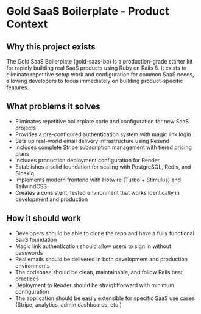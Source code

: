 # Gold SaaS Boilerplate - Product Context

## Why this project exists
The Gold SaaS Boilerplate (gold-saas-bp) is a production-grade starter kit for rapidly building real SaaS products using Ruby on Rails 8. It exists to eliminate repetitive setup work and configuration for common SaaS needs, allowing developers to focus immediately on building product-specific features.

## What problems it solves
- Eliminates repetitive boilerplate code and configuration for new SaaS projects
- Provides a pre-configured authentication system with magic link login
- Sets up real-world email delivery infrastructure using Resend
- Includes complete Stripe subscription management with tiered pricing plans
- Includes production deployment configuration for Render
- Establishes a solid foundation for scaling with PostgreSQL, Redis, and Sidekiq
- Implements modern frontend with Hotwire (Turbo + Stimulus) and TailwindCSS
- Creates a consistent, tested environment that works identically in development and production

## How it should work
- Developers should be able to clone the repo and have a fully functional SaaS foundation
- Magic link authentication should allow users to sign in without passwords
- Real emails should be delivered in both development and production environments
- The codebase should be clean, maintainable, and follow Rails best practices
- Deployment to Render should be straightforward with minimum configuration
- The application should be easily extensible for specific SaaS use cases (Stripe, analytics, admin dashboards, etc.)
